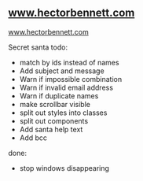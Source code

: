 ## www.hectorbennett.com

www.hectorbennett.com


Secret santa todo:

 - match by ids instead of names
 - Add subject and message
 - Warn if impossible combination
 - Warn if invalid email address
 - Warn if duplicate names
 - make scrollbar visible
 - split out styles into classes
 - split out components
 - Add santa help text
 - Add bcc



done:
- stop windows disappearing